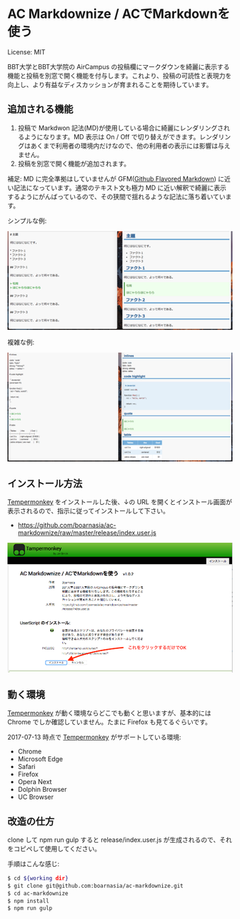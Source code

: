 AC Markdownize / ACでMarkdownを使う
==================================

License: MIT

BBT大学とBBT大学院の AirCampus の投稿欄にマークダウンを綺麗に表示する機能と投稿を別窓で開く機能を付与します。これより、投稿の可読性と表現力を向上し、より有益なディスカッションが育まれることを期待しています。

追加される機能
--------------

1. 投稿で Markdwon 記法(MD)が使用している場合に綺麗にレンダリングされるようになります。MD 表示は On / Off で切り替えができます。レンダリングはあくまで利用者の環境内だけなので、他の利用者の表示には影響は与えません。
1. 投稿を別窓で開く機能が追加されます。

補足: MD に完全準拠はしていませんが GFM([Github Flavored Markdown](https://guides.github.com/features/mastering-markdown/<Paste>)) に近い記法になっています。通常のテキスト文も極力 MD に近い解釈で綺麗に表示するようにがんばっているので、その狭間で揺れるような記法に落ち着いています。

シンプルな例:

![Example 1](https://github.com/boarnasia/ac-markdownize/raw/master/release/images/example1.png)

複雑な例:

![Example 2](https://github.com/boarnasia/ac-markdownize/raw/master/release/images/example2.png)

インストール方法
----------------

[Tempermonkey][tm] をインストールした後、↓の URL を開くとインストール画面が表示されるので、指示に従ってインストールして下さい。

- https://github.com/boarnasia/ac-markdownize/raw/master/release/index.user.js

![Install](https://github.com/boarnasia/ac-markdownize/raw/master/release/images/install.png)

動く環境
--------

[Tempermonkey][tm] が動く環境ならどこでも動くと思いますが、基本的には Chrome でしか確認していません。たまに Firefox も見てるぐらいです。

2017-07-13 時点で [Tempermonkey][tm] がサポートしている環境:

- Chrome
- Microsoft Edge
- Safari
- Firefox
- Opera Next
- Dolphin Browser
- UC Browser

改造の仕方
----------

clone して npm run gulp すると release/index.user.js が生成されるので、それをコピペして使用してください。

手順はこんな感じ:

```bash
$ cd ${working dir}
$ git clone git@github.com:boarnasia/ac-markdownize.git
$ cd ac-markdownize
$ npm install
$ npm run gulp
```

[tm]: http://tampermonkey.net/
